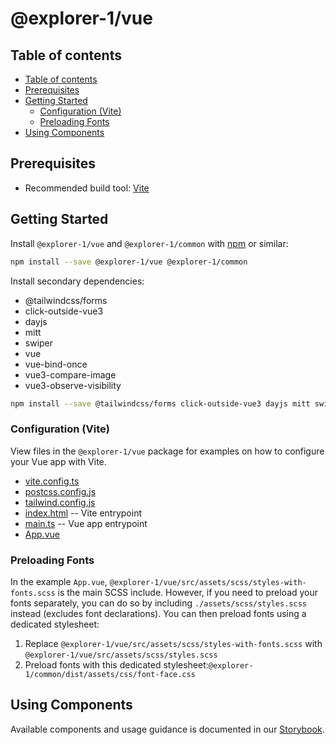 # @explorer-1/vue

## Table of contents

- [Table of contents](#table-of-contents)
- [Prerequisites](#prerequisites)
- [Getting Started](#getting-started)
  - [Configuration (Vite)](#configuration-vite)
  - [Preloading Fonts](#preloading-fonts)
- [Using Components](#using-components)

## Prerequisites

- Recommended build tool: [Vite](https://vite.dev/)

## Getting Started

Install `@explorer-1/vue` and `@explorer-1/common` with [npm](https://www.npmjs.com/) or similar:

```bash
npm install --save @explorer-1/vue @explorer-1/common
```

Install secondary dependencies:

- @tailwindcss/forms
- click-outside-vue3
- dayjs
- mitt
- swiper
- vue
- vue-bind-once
- vue3-compare-image
- vue3-observe-visibility

```bash
npm install --save @tailwindcss/forms click-outside-vue3 dayjs mitt swiper vue vue-bind-once vue3-compare-image vue3-observe-visibility
```

### Configuration (Vite)

View files in the `@explorer-1/vue` package for examples on how to configure your Vue app with Vite.

- [vite.config.ts](./vite.config.ts)
- [postcss.config.js](./postcss.config.js)
- [tailwind.config.js](./tailwind.config.js)
- [index.html](./index.html) -- Vite entrypoint
- [main.ts](./src/main.ts) -- Vue app entrypoint
- [App.vue](./src/App.vue)

### Preloading Fonts

In the example `App.vue`, `@explorer-1/vue/src/assets/scss/styles-with-fonts.scss` is the main SCSS include. However, if you need to preload your fonts separately, you can do so by including `./assets/scss/styles.scss` instead (excludes font declarations). You can then preload fonts using a dedicated stylesheet:

1. Replace `@explorer-1/vue/src/assets/scss/styles-with-fonts.scss` with `@explorer-1/vue/src/assets/scss/styles.scss`
2. Preload fonts with this dedicated stylesheet:`@explorer-1/common/dist/assets/css/font-face.css`

## Using Components

Available components and usage guidance is documented in our [Storybook](https://nasa-jpl.github.io/explorer-1/).

